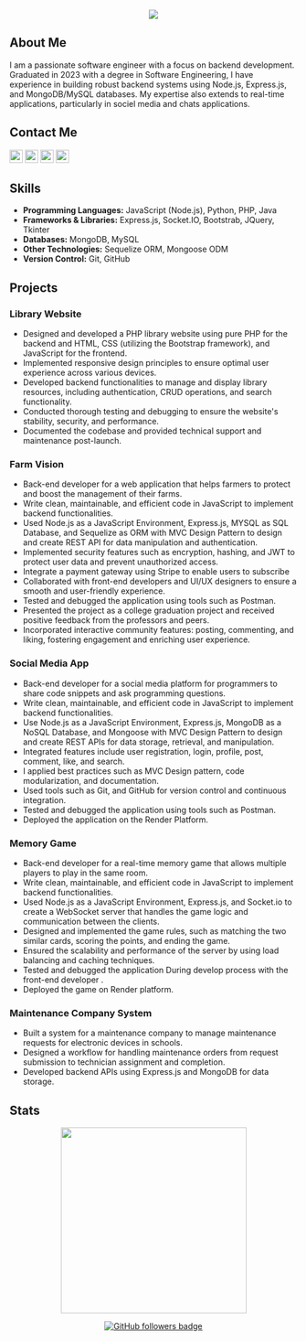 <h3 align="center">
  <img src="https://readme-typing-svg.herokuapp.com/?lines=This+is+Mohamed+Twfik;Nice+to+meet+you+%F0%9F%91%8B&center=true&size=30">
</h3>

## About Me

I am a passionate software engineer with a focus on backend development. Graduated in 2023 with a degree in Software Engineering, I have experience in building robust backend systems using Node.js, Express.js, and MongoDB/MySQL databases. My expertise also extends to real-time applications, particularly in sociel media and chats applications.


<h2 >Contact Me</h2>
<p>
  <a href="https://www.linkedin.com/in/mohamed-twfik-bb6691216/"><img src="https://img.shields.io/badge/linkedin-%230077B5.svg?&style=flat&logo=linkedin&logoColor=white" height=23></a>
  <a href="mailto:mohamedtwfik910@gmail.com"><img src="https://img.shields.io/badge/Gmail-D14836?style=flat&logo=gmail&logoColor=white" height=23></a>
  <a href="http://wa.me//201143649608"><img src="https://img.shields.io/badge/WhatsApp-25D366?style=flat&logo=whatsapp&logoColor=white" height=23></a>
  <a href="https://github.com/Mohamed-Twfik/"><img src="https://img.shields.io/badge/GitHub-100000?style=flat&logo=github&logoColor=white" height=23></a>
  <!-- <a href="https://github.com/Mohamed-Twfik/"><img src="https://img.shields.io/badge/Portfolio-white?style=flat&logo=protodotio&logoColor=black" height=23></a> -->
</p>


## Skills

- **Programming Languages:** JavaScript (Node.js), Python, PHP, Java
- **Frameworks & Libraries:** Express.js, Socket.IO, Bootstrab, JQuery, Tkinter
- **Databases:** MongoDB, MySQL
- **Other Technologies:** Sequelize ORM, Mongoose ODM
- **Version Control:** Git, GitHub

## Projects

### Library Website
- Designed and developed a PHP library website using pure PHP for the backend and HTML, CSS (utilizing the Bootstrap framework), and JavaScript for the frontend.
- Implemented responsive design principles to ensure optimal user experience across various devices.
- Developed backend functionalities to manage and display library resources, including authentication, CRUD operations, and search functionality.
- Conducted thorough testing and debugging to ensure the website's stability, security, and performance.
- Documented the codebase and provided technical support and maintenance post-launch.

### Farm Vision
- Back-end developer for a web application that helps farmers to protect and boost the management of their farms.
- Write clean, maintainable, and efficient code in JavaScript to implement backend functionalities.
- Used Node.js as a JavaScript Environment, Express.js, MYSQL as SQL Database, and Sequelize as ORM with MVC Design Pattern to design and create REST API for data manipulation and authentication.
- Implemented security features such as encryption, hashing, and JWT to protect user data and prevent unauthorized access.
- Integrate a payment gateway using Stripe to enable users to subscribe
- Collaborated with front-end developers and UI/UX designers to ensure a smooth and user-friendly experience.
- Tested and debugged the application using tools such as Postman.
- Presented the project as a college graduation project and received positive feedback from the professors and peers.
- Incorporated interactive community features: posting, commenting, and liking, fostering engagement and enriching user experience.

### Social Media App
- Back-end developer for a social media platform for programmers to share code snippets and ask programming questions.
- Write clean, maintainable, and efficient code in JavaScript to implement backend functionalities.
- Use Node.js as a JavaScript Environment, Express.js, MongoDB as a NoSQL Database, and Mongoose with MVC Design Pattern to design and create REST APIs for data storage, retrieval, and manipulation.
- Integrated features include user registration, login, profile, post, comment, like, and search.
- I applied best practices such as MVC Design pattern, code modularization, and documentation.
- Used tools such as Git, and GitHub for version control and continuous integration.
- Tested and debugged the application using tools such as Postman.
- Deployed the application on the Render Platform.

### Memory Game
- Back-end developer for a real-time memory game that allows multiple players to play in the same room.
- Write clean, maintainable, and efficient code in JavaScript to implement backend functionalities.
- Used Node.js as a JavaScript Environment, Express.js, and Socket.io to create a WebSocket serv﻿er that handles the game logic and communication between the clients.
- Designed and implemented the game rules, such as matching the two similar cards, scoring the points, and ending the game.
- Ensured the scalability and performance of the server by using load balancing and caching techniques.
- Tested and debugged the application During develop process with the front-end developer .
- Deployed the game on Render platform.

### Maintenance Company System
- Built a system for a maintenance company to manage maintenance requests for electronic devices in schools.
- Designed a workflow for handling maintenance orders from request submission to technician assignment and completion.
- Developed backend APIs using Express.js and MongoDB for data storage.

<h2>Stats</h2>
<p align="center">
<a href="https://github.com/Mohamed-Twfik/">
      <img width=325  src="https://github-readme-stats.vercel.app/api/top-langs/?username=Mohamed-Twfik&hide=c%23,powershell,Mathematica,Ruby,Objective-C,Objective-C%2b%2b,Cuda&title_color=61dafb&text_color=ffffff&icon_color=61dafb&bg_color=20232a&langs_count=8&layout=compact&border_color=61dafb&hide_border=true" />
 </a>
</p>

<p align="center">
  <a href="https://www.github.com/Mohamed-Twfik" target="_blank" rel="noreferrer"><img src="https://img.shields.io/github/followers/Mohamed-Twfik?logo=github&style=for-the-badge&color=282b2f&labelColor=0d1117" alt="GitHub followers badge" /></a>
</p>

